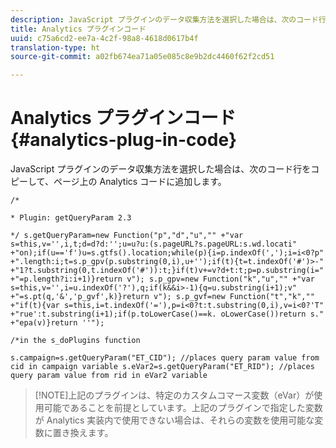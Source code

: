 ```yaml
---
description: JavaScript プラグインのデータ収集方法を選択した場合は、次のコード行をコピーして、ページ上の Analytics コードに追加します。
title: Analytics プラグインコード
uuid: c75a6cd2-ee7a-4c2f-98a8-4618d0617b4f
translation-type: ht
source-git-commit: a02fb674ea71a05e085c8e9b2dc4460f62f2cd51

---
```



# Analytics プラグインコード {#analytics-plug-in-code}

JavaScript プラグインのデータ収集方法を選択した場合は、次のコード行をコピーして、ページ上の Analytics コードに追加します。

`/*`

`* Plugin: getQueryParam 2.3`

```
*/ s.getQueryParam=new Function("p","d","u","" +"var s=this,v='',i,t;d=d?d:'';u=u?u:(s.pageURL?s.pageURL:s.wd.locati" +"on);if(u=='f')u=s.gtfs().location;while(p){i=p.indexOf(',');i=i<0?p" +".length:i;t=s.p_gpv(p.substring(0,i),u+'');if(t){t=t.indexOf('#')>-" +"1?t.substring(0,t.indexOf('#')):t;}if(t)v+=v?d+t:t;p=p.substring(i=" +"=p.length?i:i+1)}return v"); s.p_gpv=new Function("k","u","" +"var s=this,v='',i=u.indexOf('?'),q;if(k&&i>-1){q=u.substring(i+1);v" +"=s.pt(q,'&','p_gvf',k)}return v"); s.p_gvf=new Function("t","k","" +"if(t){var s=this,i=t.indexOf('='),p=i<0?t:t.substring(0,i),v=i<0?'T" +"rue':t.substring(i+1);if(p.toLowerCase()==k. oLowerCase())return s." +"epa(v)}return ''");
```

`/*in the s_doPlugins function`

```
s.campaign=s.getQueryParam("ET_CID"); //places query param value from cid in campaign variable s.eVar2=s.getQueryParam("ET_RID"); //places query param value from rid in eVar2 variable
```

> [!NOTE]上記のプラグインは、特定のカスタムコマース変数（eVar）が使用可能であることを前提としています。上記のプラグインで指定した変数が Analytics 実装内で使用できない場合は、それらの変数を使用可能な変数に置き換えます。
